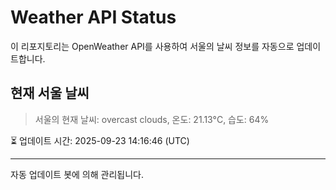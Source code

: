 
# Weather API Status

이 리포지토리는 OpenWeather API를 사용하여 서울의 날씨 정보를 자동으로 업데이트합니다.

## 현재 서울 날씨
> 서울의 현재 날씨: overcast clouds, 온도: 21.13°C, 습도: 64%

⏳ 업데이트 시간: 2025-09-23 14:16:46 (UTC)

---
자동 업데이트 봇에 의해 관리됩니다.
